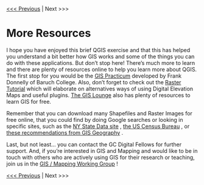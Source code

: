 [<<< Previous](19layout.md)  | Next >>> 

# More Resources

I hope you have enjoyed this brief QGIS exercise and that this has helped you understand a bit better how GIS works and some of the things you can do with these applications. But don’t stop here! There’s much more to learn and there are plenty of resources online to help you learn more about QGIS. The first stop for you would be the [GIS Practicum](http://guides.newman.baruch.cuny.edu/gis)   developed by Frank Donnelly of Baruch College. Also, don’t forget to check out the [Raster Tutorial](https://www.baruch.cuny.edu/confluence/display/geoportal/QGIS+Raster+Tutorial)   which will elaborate on alternatives ways of using Digital Elevation Maps and useful plugins. [The GIS Lounge](https://www.gislounge.com/)   also has plenty of resources to learn GIS for free.

Remember that you can download many Shapefiles and Raster Images for free online, that you could find by doing Google searches or looking in specific sites, such as the [NY State Data site](https://data.ny.gov/)  , [the US Census Bureau](https://www.census.gov/geo/maps-data/data/tiger-line.html)  , or [these recommendations from GIS Geography](http://gisgeography.com/best-free-gis-data-sources-raster-vector/)  .

Last, but not least… you can contact the GC Digital Fellows for further support. And, if you’re interested in GIS and Mapping and would like to be in touch with others who are actively using GIS for their research or teaching, join us in the [GIS / Mapping Working Group](https://commons.gc.cuny.edu/groups/gis-working-group/)  !

[<<< Previous](19layout.md)  | Next >>> 